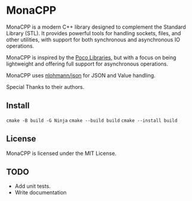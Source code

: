 # MonaCPP

MonaCPP is a modern C++ library designed to complement the Standard Library (STL). It provides powerful tools for handling sockets, files, and other utilities, with support for both synchronous and asynchronous IO operations.

MonaCPP is inspired by the [Poco Libraries](https://pocoproject.org/), but with a focus on being lightweight and offering full support for asynchronous operations.

MonaCPP uses  [nlohmann/json](https://github.com/nlohmann/json) for JSON and Value handling.

Special Thanks to their authors.

## Install
```cmake -B build -G Ninja```
```cmake --build build```
```cmake --install build```


## License
MonaCPP is licensed under the MIT License.

## TODO
- Add unit tests.
- Write documentation